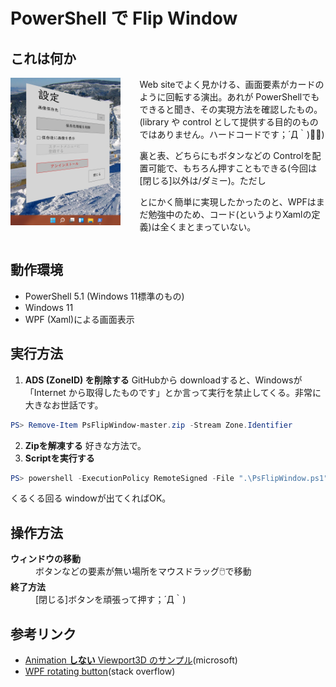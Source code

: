 # PowerShell で Flip Window

## これは何か

<img src=".\動作画面.png" alt="動作画面"  align="left" style="float: left; width: 35%; margin-right: 30px"/>Web siteでよく見かける、画面要素がカードのように回転する演出。あれが PowerShellでもできると聞き、その実現方法を確認したもの。
(library や control として提供する目的のものではありません。ハードコードです；´Д｀)💨💨)

裏と表、どちらにもボタンなどの Controlを配置可能で、もちろん押すこともできる(今回は[閉じる]以外は/ダミー)。ただし

とにかく簡単に実現したかったのと、WPFはまだ勉強中のため、コード(というよりXamlの定義)は全くまとまっていない。

<div style="clear: both;"></div>

## 動作環境

- PowerShell 5.1 (Windows 11標準のもの)
- Windows 11
- WPF (Xaml)による画面表示

## 実行方法

1. **ADS (ZoneID) を削除する**
GitHubから downloadすると、Windowsが「Internet から取得したものです」とか言って実行を禁止してくる。非常に大きなお世話です。
```powershell
PS> Remove-Item PsFlipWindow-master.zip -Stream Zone.Identifier
```
2. **Zipを解凍する**
好きな方法で。
1. **Scriptを実行する**
```powershell
PS> powershell -ExecutionPolicy RemoteSigned -File ".\PsFlipWindow.ps1"
```

くるくる回る windowが出てくればOK。

## 操作方法
<dl>
	<dt><strong>ウィンドウの移動</strong></dt>
	<dd>ボタンなどの要素が無い場所をマウスドラッグ🖱️で移動</dd>
	<dt><strong>終了方法</strong></dt>
	<dd>[閉じる]ボタンを頑張って押す；´Д｀)</dd>
</dl>

## 参考リンク

* [Animation **しない** Viewport3D のサンプル](https://docs.microsoft.com/en-us/dotnet/api/system.windows.media.media3d.viewport2dvisual3d?redirectedfrom=MSDN&view=windowsdesktop-5.0)(microsoft)
* [WPF rotating button](https://stackoverflow.com/questions/7168420/wpf-rotating-button)(stack overflow)

